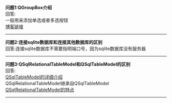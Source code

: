 **问题1:QGroupBox介绍**<br/>
回答:<br/>
一般用来添加单选或者多选按钮<br>
[博客链接](https://blog.csdn.net/YinShiJiaW/article/details/104987842)<br/>

------- 
**问题2:连接sqlite数据库和连接其他数据库的区别**<br/>
回答:连接sqlite数据库不需要指明端口号，因为sqlite数据库没有服务器<br/>

------- 
**问题3:QSqlRelationalTableModel和QSqlTableModel的区别**<br/>
回答:<br/>
[QSqlTableModel的详细介绍](https://blog.csdn.net/dengjin20104042056/article/details/115235120)<br/>
QSqlRelationalTableModel继承自QSqlTableModel<br/>
[QSqlRelationalTableModel的特点](https://blog.csdn.net/qq_43680827/article/details/133364765)<br/>

------- 
